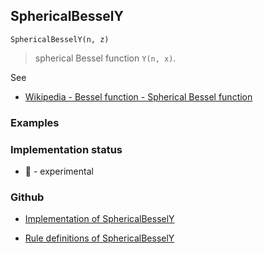 ## SphericalBesselY

```
SphericalBesselY(n, z) 
```

>  spherical Bessel function `Y(n, x)`. 

See
* [Wikipedia - Bessel function - Spherical Bessel function](https://en.wikipedia.org/wiki/Bessel_function#Spherical_Bessel_functions)

### Examples
 






### Implementation status

* &#x1F9EA; - experimental

### Github

* [Implementation of SphericalBesselY](https://github.com/axkr/symja_android_library/blob/master/symja_android_library/matheclipse-core/src/main/java/org/matheclipse/core/builtin/BesselFunctions.java#L1104) 

* [Rule definitions of SphericalBesselY](https://github.com/axkr/symja_android_library/blob/master/symja_android_library/rules/SphericalBesselYRules.m) 
